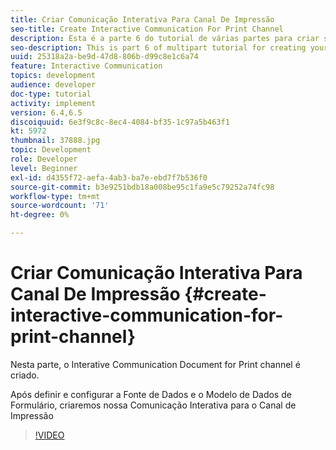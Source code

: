 ```yaml
---
title: Criar Comunicação Interativa Para Canal De Impressão
seo-title: Create Interactive Communication For Print Channel
description: Esta é a parte 6 do tutorial de várias partes para criar seu primeiro documento de comunicação interativa para o canal de impressão. Nesta parte, o Interative Communication Document for Print channel é criado.
seo-description: This is part 6 of multipart tutorial for creating your first interactive communication document for the print channel. In this part, Interactive Communication Document for Print channel is created.
uuid: 25318a2a-be9d-47d8-806b-d99c8e1c6a74
feature: Interactive Communication
topics: development
audience: developer
doc-type: tutorial
activity: implement
version: 6.4,6.5
discoiquuid: 6e3f9c8c-8ec4-4084-bf35-1c97a5b463f1
kt: 5972
thumbnail: 37888.jpg
topic: Development
role: Developer
level: Beginner
exl-id: d4355f72-aefa-4ab3-ba7e-ebd7f7b536f0
source-git-commit: b3e9251bdb18a008be95c1fa9e5c79252a74fc98
workflow-type: tm+mt
source-wordcount: '71'
ht-degree: 0%

---
```


# Criar Comunicação Interativa Para Canal De Impressão {#create-interactive-communication-for-print-channel}

Nesta parte, o Interative Communication Document for Print channel é criado.

Após definir e configurar a Fonte de Dados e o Modelo de Dados de Formulário, criaremos nossa Comunicação Interativa para o Canal de Impressão

>[!VIDEO](https://video.tv.adobe.com/v/37888?quality=12&learn=on)
